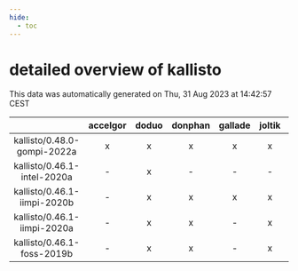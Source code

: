 ```yaml
---
hide:
  - toc
---
```


detailed overview of kallisto
=============================


This data was automatically generated on Thu, 31 Aug 2023 at 14:42:57 CEST  

| |accelgor|doduo|donphan|gallade|joltik|skitty|swalot|victini|
| :---: | :---: | :---: | :---: | :---: | :---: | :---: | :---: | :---: |
|kallisto/0.48.0-gompi-2022a|x|x|x|x|x|x|x|x|
|kallisto/0.46.1-intel-2020a|-|x|-|-|-|-|-|-|
|kallisto/0.46.1-iimpi-2020b|-|x|x|x|x|x|x|x|
|kallisto/0.46.1-iimpi-2020a|-|x|x|-|x|x|x|x|
|kallisto/0.46.1-foss-2019b|-|x|x|-|x|x|-|x|
